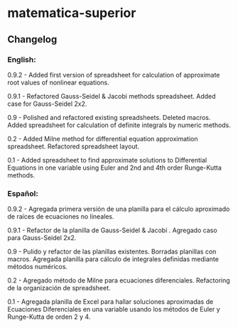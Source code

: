 # matematica-superior

## Changelog

### English:

0.9.2 - Added first version of spreadsheet for calculation of approximate root values of nonlinear equations.

0.9.1 - Refactored Gauss-Seidel & Jacobi methods spreadsheet. Added case for Gauss-Seidel 2x2.

0.9 - Polished and refactored existing spreadsheets. Deleted macros. Added spreadsheet for calculation of definite integrals by numeric methods.

0.2 - Added Milne method for differential equation approximation spreadsheet. Refactored spreadsheet layout.

0.1 - Added spreadsheet to find approximate solutions to Differential Equations in one variable using Euler and 2nd and 4th order Runge-Kutta methods.

### Español:

0.9.2 - Agregada primera versión de una planilla para el cálculo aproximado de raíces de ecuaciones no lineales.

0.9.1 - Refactor de la planilla de Gauss-Seidel & Jacobi . Agregado caso para Gauss-Seidel 2x2.

0.9 - Pulido y refactor de las planillas existentes. Borradas planillas con macros. Agregada planilla para cálculo de integrales definidas mediante métodos numéricos.

0.2 - Agregado método de Milne para ecuaciones diferenciales. Refactoring de la organización de spreadsheet.

0.1 - Agregada planilla de Excel para hallar soluciones aproximadas de Ecuaciones Diferenciales en una variable usando los métodos de Euler y Runge-Kutta de orden 2 y 4.
